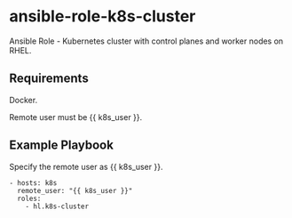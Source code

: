 ansible-role-k8s-cluster
====================

Ansible Role - Kubernetes cluster with control planes and worker nodes on RHEL.

## Requirements

Docker. 

Remote user must be {{ k8s_user }}.

## Example Playbook

Specify the remote user as {{ k8s_user }}.

    - hosts: k8s
      remote_user: "{{ k8s_user }}"
      roles:
        - hl.k8s-cluster
